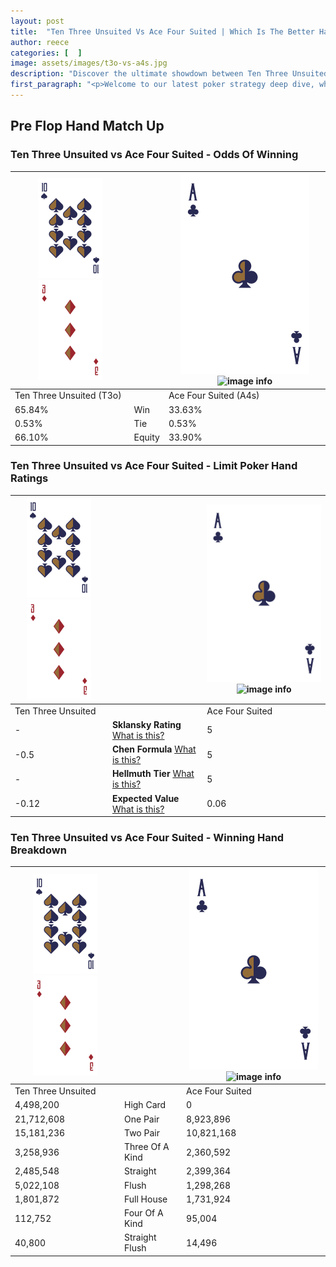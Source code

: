 ```yaml
---
layout: post
title:  "Ten Three Unsuited Vs Ace Four Suited | Which Is The Better Hand In Poker? A Complete Guide"
author: reece
categories: [  ]
image: assets/images/t3o-vs-a4s.jpg
description: "Discover the ultimate showdown between Ten Three Unsuited and Ace Four Suited in poker! Uncover the odds, strategies, and scenarios where one hand triumphs over the other. Get ready to up your poker game with this thrilling analysis."
first_paragraph: "<p>Welcome to our latest poker strategy deep dive, where we're pitting two distinct hands against each other in a high-stakes showdown: Ten Three Unsuited vs Ace Four Suited.</p><p>In the dynamic world of poker, every decision counts, and knowing which hand holds the upper hand is key to your success at the table.</p><p>In this article, we'll dissect these two hands, explore the scenarios where one dominates the other, and equip you with the knowledge to make strategic choices that can tip the odds in your favor.</p><p>Get ready to unravel the intriguing dynamics of these poker hands and elevate your game to new heights.</p>"
---
```




[comment]: # (sp0)

## Pre Flop Hand Match Up

<div class="table hand-ratings" markdown="1"> 



### Ten Three Unsuited vs Ace Four Suited - Odds Of Winning


    
| ![image info](assets/images/hand1/T.png) ![image info](assets/images/hand1/3o.png) |  | ![image info](assets/images/hand2/A.png) ![image info](assets/images/hand2/4s.png) |
| -------- | -------- | -------- |
| Ten Three Unsuited (T3o) |  | Ace Four Suited (A4s) |
| 65.84% | Win | 33.63% |
| 0.53% | Tie | 0.53% |
| 66.10% | Equity | 33.90% |




[comment]: # (sp1)



### Ten Three Unsuited vs Ace Four Suited - Limit Poker Hand Ratings


    
| ![image info](assets/images/hand1/T.png) ![image info](assets/images/hand1/3o.png) |  | ![image info](assets/images/hand2/A.png) ![image info](assets/images/hand2/4s.png) |
| -------- | -------- | -------- |
| Ten Three Unsuited |  | Ace Four Suited |
| - | **Sklansky Rating** [What is this?](/sklansky-rating-explained) | 5 |
| -0.5 | **Chen Formula** [What is this?](/chen-formula-explained) | 5 |
| - | **Hellmuth Tier** [What is this?](/Hellmuth-tier-explained) | 5 |
| -0.12 | **Expected Value** [What is this?](/expected-value-explained) | 0.06 |




[comment]: # (sp2)



### Ten Three Unsuited vs Ace Four Suited - Winning Hand Breakdown


    
| ![image info](assets/images/hand1/T.png) ![image info](assets/images/hand1/3o.png) |  | ![image info](assets/images/hand2/A.png) ![image info](assets/images/hand2/4s.png) |
| -------- | -------- | -------- |
| Ten Three Unsuited |  | Ace Four Suited |
| 4,498,200 | High Card | 0 |
| 21,712,608 | One Pair | 8,923,896 |
| 15,181,236 | Two Pair | 10,821,168 |
| 3,258,936 | Three Of A Kind | 2,360,592 |
| 2,485,548 | Straight | 2,399,364 |
| 5,022,108 | Flush | 1,298,268 |
| 1,801,872 | Full House | 1,731,924 |
| 112,752 | Four Of A Kind | 95,004 |
| 40,800 | Straight Flush | 14,496 |




[comment]: # (sp3)



</div>

[comment]: # (sp4)



[comment]: # (sp5)

